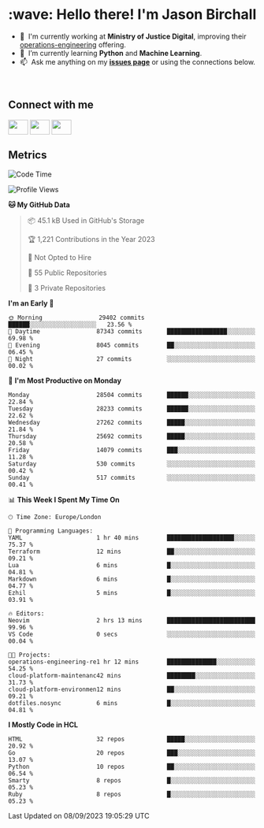 <h1 align="left" id="jason-title">:wave: Hello there! I'm Jason Birchall</h1>

- :office: &nbsp;I'm currently working at **Ministry of Justice Digital**, improving their [operations-engineering](https://github.com/ministryofjustice/operations-engineering) offering.
- :seedling: &nbsp;I’m currently learning **Python** and **Machine Learning**.
- :mailbox: &nbsp;Ask me anything on my **[issues page]** or using the connections below.


<br>

<h2>Connect with me</h2>
<p>
<a href="https://twitter.com/jsonBirchall" target="blank"><img align="center" src="https://cdn.jsdelivr.net/npm/simple-icons@3.0.1/icons/twitter.svg" alt="" height="30" width="40" /></a>
<a href="https://keybase.io/json0" target="blank"><img align="center" src="https://cdn.jsdelivr.net/npm/simple-icons@3.0.1/icons/keybase.svg" alt="" height="30" width="40" /></a>
<a href="https://www.reddit.com/user/kakorate" target="blank"><img align="center" src="https://cdn.jsdelivr.net/npm/simple-icons@3.0.1/icons/reddit.svg" alt="" height="30" width="40" /></a>
</p>

<h2>Metrics</h2>

<!--START_SECTION:waka-->
![Code Time](http://img.shields.io/badge/Code%20Time-1%2C201%20hrs%208%20mins-blue)

![Profile Views](http://img.shields.io/badge/Profile%20Views-0-blue)

**🐱 My GitHub Data** 

> 📦 45.1 kB Used in GitHub's Storage 
 > 
> 🏆 1,221 Contributions in the Year 2023
 > 
> 🚫 Not Opted to Hire
 > 
> 📜 55 Public Repositories 
 > 
> 🔑 3 Private Repositories 
 > 
**I'm an Early 🐤** 

```text
🌞 Morning                29402 commits       ██████░░░░░░░░░░░░░░░░░░░   23.56 % 
🌆 Daytime                87343 commits       █████████████████░░░░░░░░   69.98 % 
🌃 Evening                8045 commits        ██░░░░░░░░░░░░░░░░░░░░░░░   06.45 % 
🌙 Night                  27 commits          ░░░░░░░░░░░░░░░░░░░░░░░░░   00.02 % 
```
📅 **I'm Most Productive on Monday** 

```text
Monday                   28504 commits       ██████░░░░░░░░░░░░░░░░░░░   22.84 % 
Tuesday                  28233 commits       ██████░░░░░░░░░░░░░░░░░░░   22.62 % 
Wednesday                27262 commits       █████░░░░░░░░░░░░░░░░░░░░   21.84 % 
Thursday                 25692 commits       █████░░░░░░░░░░░░░░░░░░░░   20.58 % 
Friday                   14079 commits       ███░░░░░░░░░░░░░░░░░░░░░░   11.28 % 
Saturday                 530 commits         ░░░░░░░░░░░░░░░░░░░░░░░░░   00.42 % 
Sunday                   517 commits         ░░░░░░░░░░░░░░░░░░░░░░░░░   00.41 % 
```


📊 **This Week I Spent My Time On** 

```text
🕑︎ Time Zone: Europe/London

💬 Programming Languages: 
YAML                     1 hr 40 mins        ███████████████████░░░░░░   75.37 % 
Terraform                12 mins             ██░░░░░░░░░░░░░░░░░░░░░░░   09.21 % 
Lua                      6 mins              █░░░░░░░░░░░░░░░░░░░░░░░░   04.81 % 
Markdown                 6 mins              █░░░░░░░░░░░░░░░░░░░░░░░░   04.77 % 
Ezhil                    5 mins              █░░░░░░░░░░░░░░░░░░░░░░░░   03.91 % 

🔥 Editors: 
Neovim                   2 hrs 13 mins       █████████████████████████   99.96 % 
VS Code                  0 secs              ░░░░░░░░░░░░░░░░░░░░░░░░░   00.04 % 

🐱‍💻 Projects: 
operations-engineering-re1 hr 12 mins        ██████████████░░░░░░░░░░░   54.25 % 
cloud-platform-maintenanc42 mins             ████████░░░░░░░░░░░░░░░░░   31.73 % 
cloud-platform-environmen12 mins             ██░░░░░░░░░░░░░░░░░░░░░░░   09.21 % 
dotfiles.nosync          6 mins              █░░░░░░░░░░░░░░░░░░░░░░░░   04.81 % 
```

**I Mostly Code in HCL** 

```text
HTML                     32 repos            █████░░░░░░░░░░░░░░░░░░░░   20.92 % 
Go                       20 repos            ███░░░░░░░░░░░░░░░░░░░░░░   13.07 % 
Python                   10 repos            ██░░░░░░░░░░░░░░░░░░░░░░░   06.54 % 
Smarty                   8 repos             █░░░░░░░░░░░░░░░░░░░░░░░░   05.23 % 
Ruby                     8 repos             █░░░░░░░░░░░░░░░░░░░░░░░░   05.23 % 
```




 Last Updated on 08/09/2023 19:05:29 UTC
<!--END_SECTION:waka-->

<!-- links -->

[issues page]: https://github.com/jasonBirchall/jasonBirchall/issues "jasonBirchall/issues"
